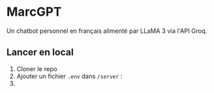 

# MarcGPT

Un chatbot personnel en français alimenté par LLaMA 3 via l'API Groq.

## Lancer en local

1. Cloner le repo
2. Ajouter un fichier `.env` dans `/server` :
3. 
